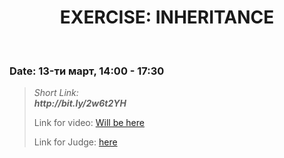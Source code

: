 <h1 align="center">EXERCISE: INHERITANCE</h1>
    <br>

<h3>Date: 13-ти март, 14:00 - 17:30</h3>

<blockquote>
    <p>
        <i>
            Short Link: <br> 
            <b>
                http://bit.ly/2w6t2YH
            </b> 
        </i>
    </p>
    <p>
        Link for video: 
        <a href="#">Will be here</a>
    </p>
        <p>
        Link for Judge: 
        <a href="#">here</a>
    </p>
</blockquote>
